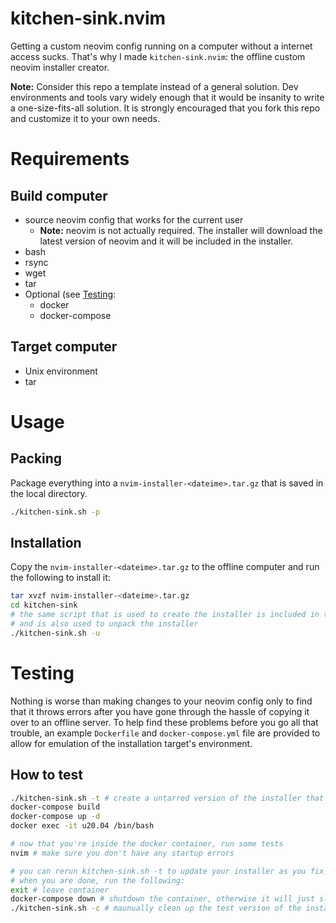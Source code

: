 # kitchen-sink.nvim

Getting a custom neovim config running on a computer without a internet access sucks. That's why I made `kitchen-sink.nvim`: the offline custom neovim installer creator.

**Note:** Consider this repo a template instead of a general solution. Dev environments and tools vary widely enough that it would be insanity to write a one-size-fits-all solution. It is strongly encouraged that you fork this repo and customize it to your own needs.

# Requirements

## Build computer

* source neovim config that works for the current user
  * **Note:** neovim is not actually required. The installer will download the latest version of neovim and it will be included in the installer.
* bash
* rsync
* wget
* tar
* Optional (see [Testing](#Testing):
  * docker
  * docker-compose

## Target computer

* Unix environment
* tar

# Usage

## Packing

Package everything into a `nvim-installer-<dateime>.tar.gz` that is saved in the local directory.

```bash
./kitchen-sink.sh -p
```

## Installation

Copy the `nvim-installer-<dateime>.tar.gz` to the offline computer and run the following to install it:

```bash
tar xvzf nvim-installer-<dateime>.tar.gz
cd kitchen-sink
# the same script that is used to create the installer is included in the installer,
# and is also used to unpack the installer
./kitchen-sink.sh -u
```

# Testing

Nothing is worse than making changes to your neovim config only to find that it throws errors after you have gone through the hassle of copying it over to an offline server. To help find these problems before you go all that trouble, an example `Dockerfile` and `docker-compose.yml` file are provided to allow for emulation of the installation target's environment.

## How to test

```bash
./kitchen-sink.sh -t # create a untarred version of the installer that the docker container can mount
docker-compose build
docker-compose up -d
docker exec -it u20.04 /bin/bash

# now that you're inside the docker container, run some tests
nvim # make sure you don't have any startup errors

# you can rerun kitchen-sink.sh -t to update your installer as you fix bugs in your source neovim config
# when you are done, run the following:
exit # leave container
docker-compose down # shutdown the container, otherwise it will just sleep in the background for forever
./kitchen-sink.sh -c # maunually clean up the test version of the installer
```
